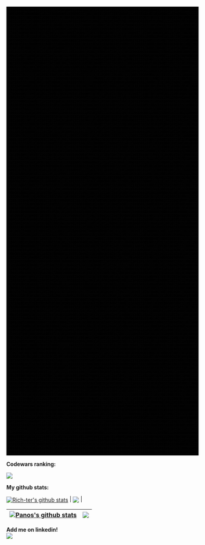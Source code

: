 <pre id="tiresult" style="font-size: 9px; background-color: #030303; font-weight: bold; padding: 4px 5px; --fs: 9px;"><b style="color:#000000">0110100101101011111011110101000110001011011110010101111111001110101110001110110111010001100101111001101001111111011010010100010110111110100010101011001111110111011001100111001011101010010101111101010000100010001010100111011100001110000010000100101110100000010011000110000011001111100000100111100000001100100111100000100110001000110100101111101011111000010110010010111110000111111010000011001000011111</b>
<b style="color:#000000">0001000100000001101110000000101000011100110101001111010000111001010101101000011000000011111111101110000001000111101000100110000001100111101010111011111010011001001001110100111010100000000011000000011001010011101011111010101111110010001101001101010100000110101001101001001011111001010110110111111100101010001110101001010010101000100101111101011001010110011001100001000110111100110001100000010110011111</b>
<b style="color:#000000">1001101110010001100010111010001010001111101101111100011101000110100110111110100001001000110100010000100100000011010101101001000001000010111011001000100101011101000011011100101000010010100110100011000001110101110010010010100001000011000111001110011111001010111010101011110101100000110001001100001000101100100001110101010010100111011000111000001010100011010110010101101011001010000111001110101101010000</b>
<b style="color:#000000">0010110111010001000110111111100101100010100011001010001101000000010101010001111100010110001000101101111111011010000001101100110000100100011100010001110011001110101011010011010100111010001001100101100010001110111101100111001010111011111010000111101001100001111110110010010100100001001110000001110001011110101000110100000011111100100000001010111101010110100110011010101101110100011110010010011001010010</b>
<b style="color:#000000">0111001011010011000111000011011111010000101000110101001010000110111110010011110110111010101100001101100110101101001100111001100110110011010101011001010111011010101111001001101011000101100110011010100011100000000011000000100101111011001001110111111100100101110101011010100110010011010101111010001001011110010101111110010110100100110110110011010001111100111001001100010100110110101111001110110110000000</b>
<b style="color:#000000">0110100010110111001001100000100000101001100111011001011000001111001000100011101001000100011101001000010100101110111110010001001100010011110101011001011100000110111000100111100111000011000000001001111011001001011111111001100001001010000011010011101000011000110100111100110111000110001000001110011001100101101001111001010010101100001101001111011110110110000010011000111100111011101000101111011110111010</b>
<b style="color:#000000">1101100000101010110100111001000110000111011100100001111111001011111001000011011110011001011000110110000110111010001100101100011100100000010100001000101111101001101110101011100010111110101100111000110100011010101010101011010101001000110101111100111011101010010101111100001100101000011000011110000100100001110010011110010011111101110000111101010110110000111000101011110001110100001011101001111101100010</b>
<b style="color:#000000">1010110110111010101110101100010001001001010001100010101101101000011000010001011011011001000110110110100010100000101010000101110001110011100010000111101101011100111000111000111010010011101101111001000110010100010110101000110111010110011111010011010011110011011100000010011010011110101100100110111110100100111001111101011101110000001110100111000000101010011110110101111011000001001000010010100101001001</b>
<b style="color:#000000">0010001111110001011010001100010011100000011010001101010000001111011001110100110001111101100001010010100101111101000010011011000001000011100101001110010000111000111100101010101010011011101101101000011011011000011000110110000001001000001001111111001000011100110000100111010001010011110101010000011001010100101000010111010100111010101111110101010010110110110010000111101101010011101000111010001110110111</b>
<b style="color:#000000">0000001011100010110001110000011111010101101011110010010000111101101000110010000100001100110101001111101101011010001101101010000010000001010011101100100110111110011101011001011111010010111110001100111111001101111011011011100110110101101101000110100100000000011110011100010101001111111010011001100010001001101110000010110110000001011111100101011010111001010011100001101110011000111110000010110000111101</b>
<b style="color:#000000">0100110100010111101000100001111110101010100001000000110101000101111000110000111001010001011101101101011001110011011101100110101001001001100111000000111010011001010111001011001001111011010100011000011111010001001011101001100100101001000000100110011100100010010111100110010111100000110010011100100010100110001000111111011001101011111000111111001100011010101110111100011110000000000101100001111011000100</b>
<b style="color:#000000">1011101101010101110111000011111111000101001100011110111110101000001100000110001000001000100111111010010110010010010000111100101000101101110011100101110100010110011110000110010000100000000010110110110110001011011000111010001000011001110111001001010100000011000101011110100110011011101101100100110011110010010011100111111000011011000000001000101100001001000110010111110101101011101011011101011101000110</b>
<b style="color:#000000">0001100101000101011100111011100101101110001101101101111001000001000010100000111001110000010000101001110110100010000011010110110101011101001100110010101111101110010100011111011000100111000100110011000000001001001100110010111100110100110000010011111110110101001101001111001101101100011001101010100011100011111111000011111111101000101101001101111010011011100000100000110110111110000110010100011010100000</b>
<b style="color:#000000">0111010110001111010100101011001100011011010000100011100110001111101100111101011110101110111110110000001110000100000000110010011010101100011110001010000000100001011001101000101100101001010001000101101011010110010111011100011100100110011101000000001101100001000111111101001000101110110110110100100111011100101101101110010100000110000111010110001110001101100000001010000100100010001011100100111110110101</b>
<b style="color:#000000">0011011000101110001101100100111011011010110001111110101111001000010001001000110111110110001011101100001011111101111110011100111101011110100000001010101001011010101000001111010100100111010000000000111001001110010110101101100001100101001101101010011110010011010101001100010111111100101110000100011011010001011010100110101111110011101010010111101010110111101110110101010110101100011010001010111001101111</b>
<b style="color:#000000">0001101011101100111011101010001100011100100100101001010101100010001110001000001101110000110110101010000100100010001111100000001110100110010110000011100101000111001000100010101011110001011010010110011010111110110100010000011110110001001101110110001110111011100000001010011100000100011011011001101100001100000010111011001010111001001011111010000101000000111011001101100000010001011110110101000110000001</b>
<b style="color:#000000">1100111110110000101010010001001101011011011110000011011110010010000110101101010010010001111100110101010100111001011001010000101000100111000000010111011101011001101110110010110101011101000010000000000001001001111001010111100110101011001010100011000110011000100000100000010010010110110111101011010100111100111011111111100001100111110011100100000111011010001110100111011111101110110010010101000001010111</b>
<b style="color:#000000">1101111011111101000110011010001110111111111110000110100111110011000000010110101011111010011001111110001110001101000011111010100100110011010111010000100111101110100000110010111001010101000010101001000011100100101111111000110001001111000111010100000110010100110001110000111111011010110101111010111100110111011101011000111011111110111011011100111010110111100100111000000010000111100111000011110111000100</b>
<b style="color:#000000">1001100100111101010011100000010000010111110000110100100110110100010011000111101101110010011110110100110111110111011111110011101010101100000110110110111011011111101000110111010001100111010101011101111111011001010110101010000111111010100001110011110000111110110011010000010001001110010010110101001111001101110011001111101110111011100010000100000010000111101010101110000010100000101001110001010110001000</b>
<b style="color:#000000">0111011111000100110010000111011101001111100000001011000010000011011000011111001100011000111111111010001100101101011101010000001010011011010110011011101001001010100011101110011111101001010001011010011001001101000100100011100101001001011110000111111111010101000110011010110010100011000101001000000011001101001111000010111010100110001101001110100011001111010100011100000010010111011111100111010000101010</b>
<b style="color:#000000">1111001000011110011010000110011010110010011111011000110011011111010010010010111000010101100010100000001100100111101001100001110111111011110001101101000010000101000101011010011111011111010110010111100000001010100110111110111000111000000011101101010010111110010110110001001110111010111010010000010111001100000111110110010000101100011010101001001000100100011111100101000000011100010111000000000110000101</b>
<b style="color:#000000">1011000101111001010011000011000000011000001000110001000000000110100011110101110000001011110111100001110110011101000100100000001001100001111000000000110011101010001000010110011100100001010011101111111001100000101011010010111011101111111001010110101011010101000110010111110001001010111000001000110100001100000010100101111011000100001110001011000000100011101001001110010100100101100000010011011110110011</b>
<b style="color:#000000">1100000011100101001100011010100101100000101011100011100111011011110010010001011100100011010001010111110001101010100010111010001011010100011010110000000100111000101110100010011000111101100101110110000100010111001110101110001101001010000100101010001010000110101110111101010011111110110010101000111101101000100010110110110100111000111010010010011101001011100010000111011011111100111110110000011101001100</b>
<b style="color:#000000">1001011011110100110110101100000110000010110110011100101101100001100000100111001100001000101100001011111100010001010001011111111011010101100110110001111100100010000011100111111000001110101101001111001100010011000100100110111110100111011010011011111100100001111100000001000111011001010101000010101111101010001110011011100111110010111101010110100111101111100001100010100100101011110001001101100111010001</b>
<b style="color:#000000">1010100011100011111110100101011110010011000110100100001001010111000011100010000001110100101000101100110101100101110010010100101010001001110110101010001000111101000001010001100011100101001010101111011111100011100110010001111001110110100101111001000001010001111110100010101111010000100101111110110001001010101101111010111110101010110101100010110000100110000001000001010101111010010011101111100111001100</b>
<b style="color:#000000">1010001011001011011101011100000111001100010111110000110011010110100110111101001001111110001001110110110010011111101110110101101100011000111111110011101110010100111110100111011100001100010111100110011011001000010001111101010011110110101001011001101100010011111110000100100001001101001001010101001110100101011111001110010000010100111111100101111001011100011110110110100110111100011111100001011111111000</b>
<b style="color:#000000">0110001110111000101011111111011010010000000101001010011010001100110001110011001110000010110001011010001111000111101000101101011010101001100010000111111011011110101000011111100001001010111011111111100111100110011010101011100011010110001101110100011010000001000100100101000100000110011110001010101110110101100100010011010100100101111100000101001001100111101101100100101100100101000011011100100111010111</b>
<b style="color:#000000">1001100101010100101100001100011010111101101101110001001101010000000011000110001110101111000101101100110001010001010110101000100010100000110101000011111110000100101000110000100110110000011001101011110100001000111011100100001010000100110010001011001010101111101010011111001001000010110011010101110111101000000110010101010011001100000001010101010100100001001010100011011000100101110110000011100010011011</b>
<b style="color:#000000">1010001110100110110010101011001111111101111010100101010100110001011110100010011001111011110100000001010100001111011110110011110110011111000110011000010110101001110000100110001001000110101100011111010110101101100110000011100111110100100101100110100110000010001110101110110111001001000101000011101101110100011001100101011110011111100010011111110010111011010000101110000101001100100101001101110101010011</b>
<b style="color:#000000">1011010110011101000111100101000111101000101000000100011000000111101010010011001001001001100001100100000110011011000001100110100010000101011111000100111011001000010010011101011001111000100110111011111011110011101110010001000000110100000101110101110110011110110001001100101100101110100000100111100010001000110111100100111011010101011110001110101010101010001011111001000010100100000010010000111001010111</b>
<b style="color:#000000">1010100111100101000101110001011111001101110001111110111101001001101010101010001001001110101000000110110011100011011000100110000001011101011101100110111000110111101110011000011011110110000011101101000000011011000111100110111100101011011010111000001101000100000010110010010010000110100101100001100010000111011001011101010111111011011101011101111110101001101110101100000010100101110111010100000000000111</b>
<b style="color:#000000">0101001101011100010001010011101110110100111011011100000000111010111000011001101111010010001100110110010010100100011111010011111110101111011000111001011000011111010100110110001011111010111110001110000100010101101111000001111011110011010011111100100101100001011111101001000011111100111010101011111111011101000000111011000000100100110111011100101000100001001101010111011011000001010111111101001010000010</b>
<b style="color:#000000">0111011110000111111101111101000111111111011001100111101111110100011001101100001111010011001000110100100010101001001011110001101101001001101000111100000100100110001010100110111111001010011000101001001001100000010000111010100000010000110011000000100101110100011010010011010011111000111101000101111110001110001101101111101111000111100001010110110110100110110001011010111100000010100100010110001001111100</b>
<b style="color:#000000">0110011011111010100110001010111011110011101010000111011111110011101101000001000111011000000000010111011111011100000000111101101001111101001000011110100000111000010001010010101010011001110000100100011011000110010110011101110010001101011101000111111110000100010001101101011011111110111110101110101000010001111010001000011001100101110011110100100101001111011011100100110011101111001100011001010100101000</b>
<b style="color:#000000">0001101001010000011100110100110000000011000011010101111000001001111100010000101011011101000001101111100110100110010100100011010110101100011000011010010000110000111111100101011011110001011000011111011000011111011010010101001010000110011110111001000011001000001001010111001101100101000010111000100110100100111011100011111010101000101100000000001011000110101111101111001111110110100001100001101010011110</b>
<b style="color:#000000">0101101110111100011000011010000101100101110000111000011110111000011101101010001001001001010111001001011100011110000110010110100011011001001001110010000000011011000110000100101110101001011111000111111000001000001101011100001110111001111000011111110101011001101100010101110011001111110010111000101011011101010000011010110101100111101101110110001110010010011011001100111110110111001000101110111001110111</b>
<b style="color:#000000">1000000010101101010000101010100010000000110100101111010100101110011101011110001011010000111101101100111110111001001000101101000110001001110011100110001001101000101110001000100101001101110110101000011011100111000001101011000111110101001001010001000000010110011110000100101100101101000100100011001111101101011011100101010101001000010001101000100010111111001010000100110101010111010010111100001110010000</b>
<b style="color:#000000">0011100011110111010110101011001100101111100001110101110001011110001000011100101000011100110011111110111100101000000010110101000111110011010010110101000110101101110000000110100111011001011011110111100011001100010001010000010100010001011101111010101000000000000010111001010011110111101111100000110010110100000010001011000111101011100011000000001101111001110010101011011010000110100001101001111000011101</b>
<b style="color:#000000">1111010001101011101001011011010100001010011111101100110010011011010011001111000001111000101001101110111101100001000010011010101010010101010001110110101010100001010101101100000010101010110011110111001011100110011100000101001001010000001111010001110001001101111101111011001010111001101000011110101101000101010110110110111101110000111011100100000011101110100111110000100011110111011000110011011000001011</b>
<b style="color:#000000">1011101100111011001111110101101010001001100011110000000101100111101011100101101011010111010101010011000101110110100111110100010100101100110000010101101000100011011000001100111110100000101110101000010001001100110010001010000000000100111011100110111101001100000000100011001101000100011111010110111011100000100110100000010110010011111001101111110110100011101111101110100000110101001110100001101000111100</b>
<b style="color:#000000">0111001110101100010011011011010100010000000111011110100011000110101011010100001100010111000100111101010011111101100000010111100011100000110001010010001111100011100010010110000110100011110001001010010111100100000010001010011110100001110000010000100110000011000011111101000101100101011000111000100001110000111010101110001111001010111010010000111100100011001111111100111100101011111000011000000111001001</b>
<b style="color:#000000">0111100011111011000000001011000111001101011011000000111101111010010101101001010010001100101010010000110100100001101100001100101010100000001001010100100111110110101110011110100000011111000001011101000100001100011000001100100100000100100011011011010111001011000100010110100111100110111110111010111001111111010011110100110100000101010011001110101011000000000000011001001110010100010100111001111111101100</b>
<b style="color:#000000">0001101111011010101101011011010000011111011101100001110010000100111101110010010011111010101000111001001010100111000011110010001000011101011001101110110100111011101010001010000111110000011001011000000100110100100001001001011000000001101010100101000011110001110100010000001010100000110001000100001110001000000101011111100001101111110101110011101111011000111011101011110010111010100000111011100110011010</b>
<b style="color:#000000">1010110010101011101101110000111111011101010010111001001110100100111000100100100110001111101111000101110000101011101101101110001011100010000110001000010111100010001000101110001100100010010110110000100000110011101010100101100100011100001101100110001110101101111001011100010010111000000111000010111011000000110010111110101111010111100101100100101111101001000111011010100101111111010101100011101110111010</b>
<b style="color:#000000">0111001101100101010010111101110100010010001001010011000011001110001001100001110010010100101001000000100100001011000110100010011000101101010011000010101110111111110010100001100100010000111100101001100011111110011111001010001111100000110010110000010100111100001110101001010011111101001000011011101010010110001100010100010111110101101000101101011100111111010000011001011001000001010000111100100110100101</b>
<b style="color:#000000">0000011011000001010000010110110111011101011000000100111100100010100001111111011001001110011010011010110111100100000101010100100110110010011001101110100101000010111001100001100111100110000011101000110110100101100011010101010100110111011100010000010011101011100001010100111011001111010110011000100111111110111111001010011000010011110111010001100101100011011100000100101101000010110000000010101101000001</b>
<b style="color:#000000">1110100011001111100011011110011010110010100110101111100101111111001100111111101100111100111010011110111010010100111000001111111000101001111000101100100111010010010001111101001111111100110101001001101010100100100000010011001100111010111111100001101110100000100010111110010111111011100010110101101000100000000000101000010101010110001011001111110100110000010011001111000100111011011110011011110001100010</b>
<b style="color:#000000">0000111110111010011111100100001101001101000010111111011110111101010001111100111111011110001010101000111010000010111101001001110001100010010010001100111100000011010011011000011010000100110000101111110110010101101011110000011100111101101101011111100010001001001011001100111101100000001010110100011011110010011110111010110000111010001000101111000000100010011111001011000111001000111001101000001111100111</b>
<b style="color:#000000">0000010001101101011001011110011111010011001111110111010100100000011010010000000100100000100101010010101010011010111110010100111000111010001111100100101001110101001110101001101101001011001001010110010111010101011001110110010111000010110111100111111001100100101011101000100100001101101010010000111010100110111101001001101001010011101010001111000000010001000011100100110000001110010000000111010100100010</b>
<b style="color:#000000">1110011000110100011110110011010011100110001001100101010010000000111010110111010001110011111001000110110010001011110010000110101000100011000000010110011010010000011111100011000011101011100000000010111000011010011100001101001001001100111010011010000101011110110100001101000110100001000110000111110010110000001001100010011011011000110111000000000111000110101011010001100001000011011100110111001001111111</b>
<b style="color:#000000">1101101000101010011111011000001110111010101001001000100100001001010010100001111100100011001110110011101100111001001110011001101111001111001110010011000010101110001000101100000000001111100100111000011000101011110011001000101110100000111001011110110111110101000100000011111000111011111111011101100100001001000001000100010111010100010100001110001100001101010111001011110101100001111111010100101111001101</b>
<b style="color:#000000">1011101110101000011110011111001110001000101100110100010101110100011000101011011010100100011101010010100100010010101110101011011100111001101001110001111001110011101101101011010000000100110001000000111011010111110001011101001001010101010110011100010110110111101101111111010001001001111010100111101010001111101100100010101111010001100011011010111100101001001100110110011011010001000010010100001001111100</b>
<b style="color:#000000">1001000010000100000101100010111010011010100100011101100110001000001001110001011110010101000100101001100010111110111010100101000001110011010110111110001011101111100001</b><b style="color:#000100">0</b><b style="color:#020A02">0</b><b style="color:#020A01">0</b><b style="color:#000100">0</b><b style="color:#000000">11110</b><b style="color:#010601">1</b><b style="color:#020A02">0</b><b style="color:#010501">0</b><b style="color:#000000">011010111011110111111101011101101000001100010001</b><b style="color:#020901">1</b><b style="color:#020B01">0</b><b style="color:#010301">1</b><b style="color:#000000">010010101</b><b style="color:#020902">0</b><b style="color:#010300">0</b><b style="color:#000000">0111</b><b style="color:#000100">1</b><b style="color:#000300">0</b><b style="color:#000000">0111100010001010111101011010001101001011110100001111111101000111110110110110011001101010100110000011000101111101100110111000100001001101110111110010100000</b>
<b style="color:#000000">0010010000000010011110101101001101101000101011010000011000011000110100000100011001000011101101101100000000110101010110001010011010110110111100000001</b><b style="color:#000100">1</b><b style="color:#10660D">0</b><b style="color:#11610D">0</b><b style="color:#010802">0</b><b style="color:#000000">1</b><b style="color:#093D08">1</b><b style="color:#0C8D08">0</b><b style="color:#020B02">0</b><b style="color:#000000">010</b><b style="color:#000100">1</b><b style="color:#000200">1</b><b style="color:#000100">1</b><b style="color:#000000">0001</b><b style="color:#010401">1</b><b style="color:#032003">1</b><b style="color:#0C6A09">0</b><b style="color:#034902">0</b><b style="color:#000000">11001</b><b style="color:#031503">1</b><b style="color:#053104">0</b><b style="color:#179312">0</b><b style="color:#000300">1</b><b style="color:#000000">011011</b><b style="color:#000100">0</b><b style="color:#000200">1</b><b style="color:#000000">00100010010000010110000</b><b style="color:#000100">0</b><b style="color:#000200">1</b><b style="color:#000000">000101101</b><b style="color:#000100">0</b><b style="color:#000000">101</b><b style="color:#000100">1</b><b style="color:#031C02">0</b><b style="color:#084206">1</b><b style="color:#107F0E">0</b><b style="color:#000000">111011</b><b style="color:#000100">0</b><b style="color:#000200">1</b><b style="color:#000300">0</b><b style="color:#083606">1</b><b style="color:#098207">0</b><b style="color:#000000">0010</b><b style="color:#023D01">0</b><b style="color:#18BF12">1</b><b style="color:#000100">0</b><b style="color:#000000">110111000000011010100000001011100001011100001011101001100100001010010101101010111101011001000111010010100111001000000010001101000011000001001100110001101</b>
<b style="color:#000000">10100101110000110100110111101010001101110011000101100101000101100111001110111011000100101110101111101100010011110010110000000111001101011111010011101</b><b style="color:#0E540C">1</b><b style="color:#0C5109">1</b><b style="color:#000500">1</b><b style="color:#010600">1</b><b style="color:#011C00">0</b><b style="color:#099F03">0</b><b style="color:#000000">11</b><b style="color:#010801">1</b><b style="color:#084706">0</b><b style="color:#043E02">0</b><b style="color:#023302">1</b><b style="color:#034202">1</b><b style="color:#084406">1</b><b style="color:#010600">0</b><b style="color:#000000">0111</b><b style="color:#063104">0</b><b style="color:#035701">1</b><b style="color:#000000">111010</b><b style="color:#000100">0</b><b style="color:#169014">0</b><b style="color:#000300">0</b><b style="color:#000000">0000</b><b style="color:#052803">0</b><b style="color:#085206">1</b><b style="color:#043A02">1</b><b style="color:#043D02">1</b><b style="color:#085107">1</b><b style="color:#042503">1</b><b style="color:#000000">0110101001</b><b style="color:#094C05">0</b><b style="color:#098006">1</b><b style="color:#010900">0</b><b style="color:#000000">01</b><b style="color:#031202">0</b><b style="color:#0C8B08">1</b><b style="color:#042F03">1</b><b style="color:#000000">0</b><b style="color:#010A01">0</b><b style="color:#0A4E07">0</b><b style="color:#054102">0</b><b style="color:#033802">0</b><b style="color:#064803">1</b><b style="color:#084207">1</b><b style="color:#000200">1</b><b style="color:#000000">10</b><b style="color:#032602">1</b><b style="color:#0E770A">0</b><b style="color:#055104">0</b><b style="color:#084806">1</b><b style="color:#044002">1</b><b style="color:#084806">1</b><b style="color:#010801">0</b><b style="color:#000000">100</b><b style="color:#020901">0</b><b style="color:#11870E">0</b><b style="color:#000000">1111</b><b style="color:#000300">0</b><b style="color:#084708">1</b><b style="color:#054B03">0</b><b style="color:#043802">0</b><b style="color:#063E03">1</b><b style="color:#086106">0</b><b style="color:#089606">0</b><b style="color:#000000">1110</b><b style="color:#023801">0</b><b style="color:#19BE14">1</b><b style="color:#000000">0101101010010000001111011101110010011011010010000110011000100110111111001000000011110001100101010000111101101110001111111001111000010000011100110101001011</b>
<b style="color:#000000">00001010101000100101010100011011110111010110100101001011000011011011001111001011101111111111101101101101010010110111100011100011100011110010001010100</b><b style="color:#0D4E0B">1</b><b style="color:#0E7509">0</b><b style="color:#022501">0</b><b style="color:#032602">0</b><b style="color:#034501">0</b><b style="color:#079F03">0</b><b style="color:#000000">11</b><b style="color:#11A70D">1</b><b style="color:#0E660A">1</b><b style="color:#082907">1</b><b style="color:#082806">0</b><b style="color:#092907">1</b><b style="color:#0E690C">0</b><b style="color:#10660C">1</b><b style="color:#000000">1000</b><b style="color:#063105">1</b><b style="color:#035101">1</b><b style="color:#000000">000100</b><b style="color:#000100">1</b><b style="color:#188A13">0</b><b style="color:#000200">0</b><b style="color:#000000">111</b><b style="color:#042503">0</b><b style="color:#097F06">1</b><b style="color:#000000">0011</b><b style="color:#0B8808">1</b><b style="color:#031D03">0</b><b style="color:#000000">000011001</b><b style="color:#010800">0</b><b style="color:#0D8D09">1</b><b style="color:#000300">1</b><b style="color:#0E7D0A">1</b><b style="color:#096407">1</b><b style="color:#000900">1</b><b style="color:#177F12">0</b><b style="color:#000100">0</b><b style="color:#000200">0</b><b style="color:#199514">0</b><b style="color:#010E01">1</b><b style="color:#000000">100</b><b style="color:#062E05">0</b><b style="color:#0D770A">0</b><b style="color:#000000">110</b><b style="color:#106D0D">0</b><b style="color:#066D05">1</b><b style="color:#000100">1</b><b style="color:#000000">000010</b><b style="color:#020A02">0</b><b style="color:#11820E">0</b><b style="color:#000000">1111</b><b style="color:#106C0E">0</b><b style="color:#033102">1</b><b style="color:#000000">010</b><b style="color:#042D03">1</b><b style="color:#0A9907">1</b><b style="color:#000000">0101</b><b style="color:#021101">0</b><b style="color:#155514">0</b><b style="color:#000000">1001000010001011001000100101100010001001110000111101011010001101100010101011111101100010001011001000001100000000001100010001111000010100011011110110000111</b>
<b style="color:#000000">0110001010111101010011001001001010100011001010111000010001001000100110001001001011010100000101100110000011100100100111101100010100010001110010000001</b><b style="color:#000100">1</b><b style="color:#126D0E">0</b><b style="color:#0D4F0A">0</b><b style="color:#000000">10</b><b style="color:#011800">1</b><b style="color:#0BAB06">1</b><b style="color:#010400">0</b><b style="color:#000000">1</b><b style="color:#084C07">0</b><b style="color:#0C640A">0</b><b style="color:#031C02">0</b><b style="color:#021102">1</b><b style="color:#021501">1</b><b style="color:#052503">1</b><b style="color:#051C04">1</b><b style="color:#000000">01</b><b style="color:#010601">1</b><b style="color:#000800">0</b><b style="color:#095406">0</b><b style="color:#057502">1</b><b style="color:#010600">0</b><b style="color:#010801">1</b><b style="color:#000000">00</b><b style="color:#000201">0</b><b style="color:#010901">1</b><b style="color:#021101">1</b><b style="color:#18A712">1</b><b style="color:#011500">1</b><b style="color:#010901">0</b><b style="color:#000201">1</b><b style="color:#000000">0</b><b style="color:#010B01">1</b><b style="color:#0C7A08">1</b><b style="color:#021B02">1</b><b style="color:#000600">00</b><b style="color:#031D02">1</b><b style="color:#0C7A08">0</b><b style="color:#010901">1</b><b style="color:#000000">1011100100</b><b style="color:#0D580A">0</b><b style="color:#11B40B">1</b><b style="color:#032802">0</b><b style="color:#074906">1</b><b style="color:#11B40C">0</b><b style="color:#033102">0</b><b style="color:#000000">10</b><b style="color:#0D5E0B">0</b><b style="color:#064004">1</b><b style="color:#000900">0</b><b style="color:#010501">0</b><b style="color:#010E01">1</b><b style="color:#0B5B08">1</b><b style="color:#063905">0</b><b style="color:#000000">0</b><b style="color:#000100">0</b><b style="color:#000800">1</b><b style="color:#12870E">0</b><b style="color:#054C03">0</b><b style="color:#000600">0</b><b style="color:#010901">0</b><b style="color:#000000">101</b><b style="color:#010300">0</b><b style="color:#010800">1</b><b style="color:#042303">0</b><b style="color:#11A10E">1</b><b style="color:#000B00">0</b><b style="color:#010901">1</b><b style="color:#000100">0</b><b style="color:#000000">0</b><b style="color:#063306">1</b><b style="color:#095E06">0</b><b style="color:#010C01">1</b><b style="color:#000600">0</b><b style="color:#010B01">1</b><b style="color:#096706">0</b><b style="color:#0CB408">1</b><b style="color:#000500">1</b><b style="color:#000000">000</b><b style="color:#021001">0</b><b style="color:#052B03">1</b><b style="color:#000100">1</b><b style="color:#000000">011111010010010001101100011010110110010011101100110111111100010110000001100110011111000110101001000001100001000100011010110000001111110110111010100010010</b>
<b style="color:#000000">1110110100010100110011111000010011110100011111100101000101001111001010110011101111100010011011110100101110011110101011110010100011011111011111010000</b><b style="color:#000600">1</b><b style="color:#032E02">1</b><b style="color:#042E02">1</b><b style="color:#010601">1</b><b style="color:#000100">0</b><b style="color:#022201">1</b><b style="color:#033301">1</b><b style="color:#021002">1</b><b style="color:#000000">11</b><b style="color:#020C01">0</b><b style="color:#032A02">0</b><b style="color:#062D05">1</b><b style="color:#052F03">1</b><b style="color:#032002">1</b><b style="color:#010601">0</b><b style="color:#000000">11</b><b style="color:#031902">0</b><b style="color:#022702">1</b><b style="color:#032A02">0</b><b style="color:#022D01">1</b><b style="color:#022601">0</b><b style="color:#021F02">1</b><b style="color:#000100">0</b><b style="color:#000000">1</b><b style="color:#010601">1</b><b style="color:#032702">1</b><b style="color:#032501">0</b><b style="color:#032F01">0</b><b style="color:#022601">1</b><b style="color:#032701">1</b><b style="color:#010801">0</b><b style="color:#000000">10</b><b style="color:#000301">1</b><b style="color:#032202">0</b><b style="color:#053304">0</b><b style="color:#063104">1</b><b style="color:#032102">0</b><b style="color:#000200">0</b><b style="color:#000000">01011100010</b><b style="color:#000500">1</b><b style="color:#042203">1</b><b style="color:#000000">1</b><b style="color:#000100">1</b><b style="color:#042903">1</b><b style="color:#000100">1</b><b style="color:#000000">110</b><b style="color:#021502">1</b><b style="color:#043003">1</b><b style="color:#063105">0</b><b style="color:#042D03">1</b><b style="color:#010B01">1</b><b style="color:#000000">00</b><b style="color:#010300">0</b><b style="color:#032302">1</b><b style="color:#022D02">1</b><b style="color:#022901">1</b><b style="color:#022501">1</b><b style="color:#032103">1</b><b style="color:#000200">0</b><b style="color:#000000">01</b><b style="color:#020E02">0</b><b style="color:#032701">0</b><b style="color:#022801">0</b><b style="color:#032F02">1</b><b style="color:#022601">0</b><b style="color:#032502">0</b><b style="color:#000301">0</b><b style="color:#000000">00</b><b style="color:#010C01">1</b><b style="color:#042E02">1</b><b style="color:#063105">1</b><b style="color:#032B03">1</b><b style="color:#011101">1</b><b style="color:#032A01">1</b><b style="color:#021402">1</b><b style="color:#000000">000</b><b style="color:#021E02">0</b><b style="color:#064F03">1</b><b style="color:#000200">1</b><b style="color:#000000">010101010101100100001100001000111101011111100111111101110101110111111011000010101001011011011011000001101110000111110011001001001011011001000000010111001</b>
<b style="color:#000000">1010011100011010000111110011101100100010000000001001011101100101111000001100111000011011101011011111011101100000110101010101001100111110110010101000011111001111101000111001110001011110000011011110000010110011000000010010111101111110111110101100110001001010111000101100001010000101111110101100101101000011000001100011110100010101111000110100111010011101000100110010111100100001000111100000000011101100</b>
<b style="color:#000000">0101101010011011100110110001111011000001101100010010001001010011100101000110100100001111110010000010000010100000000100011100100101011011001110100010111011100110111000100110110100010001110001111000101110000010111010010111101010110111111000011101010010001110001011101011110111101100110100011111101011010100100011100001100100111011100011111011011110100001100010000111101101010111011010001011010011111111</b>
<b style="color:#000000">0110110011111011000101010010110110001100110000110001000001110110000000000100010001111111010010001100110101110110111001100011110100111100100110000110101101010010110110110011010000000101001100001001110000011111011011101110011111110010000000000010100011010110000111101101100010011110101011111001010100000110100001110010000110101011101010011011011001010110011000100110100110100010011000010101000010010001</b>
<b style="color:#000000">1000100101001001111001110101110000000010010110011010101110000100000100110111010001101110110100000000110010101001000010000101100101111000011100110010000000010100110110100111010111101101010000011011110000101010000000101101110100011011011011111100100010110110100010001010010011000100001011000000110100111111100110111100000100011001101110000111000010001010111000011100110110110000001111001000111001001101</b>
<b style="color:#000000">1000010000000111010011011100010110001001001110101010011100001100111000111010010000111100001100011010011110111010111010100001100000010011000000010000111010111010110000100100110010001001001000100010110111111111001010101101011010111110010111101101110010101101000100000010111011100100111010110111101101000010110111011100111101000011001101001000000100110100010111100011000101100111001101101010111110001111</b>
<b style="color:#000000">0111000111010100100000101110011101010111111110011101010111111100000001111011011000011101001100110100010101010000010110011101010010111011011001111001001101100000011111100011101000001110100111101011110100000001010010001001010010110100100100111010000111101110000110011101111001111111101000100011100100010000111001001000100100111110110011100010010111011001000100111110110000100110001100010011111010101110</b>
<b style="color:#000000">0000011001001101100111000001110101000011101000001011111000010101011111101101110101101101100111001010110011001100011010110110100110001010100001100011110110111001101000001110101010111100001010011100000001111001111100010100010110001100001110001011110011101011001101001010111100001100010010101111010001101000001010110111000011101100101000111100100110100001100100000000111010101010000100100010100010001001</b>
<b style="color:#000000">1011111101000001100011111111010110111001010100100001110111001000110100111000000000000111111001101011010000111101100101110110011111100111110010111100110110010111010111011110110001011001110110100000101100001101111010000100101111110000001111011101001001001000011010000110111000100010000110100001110011000011100001010011000111011000001101110111110011001100011110001000000000011011110010111011001111100000</b>
<b style="color:#000000">0111001100010110000001000100000010110110100001110101010100111011011011001101100011101100101100000001000011001110101111111100010111101101011100001000001001001110001011100111110010010110101111001011110100001000110000001110010100100011101010110111111101000001111000100110000110011110100010110000110111101101001100110011100010000100010100100111100111111011111011010111011010110011101111111110110001010110</b>
<b style="color:#000000">1110000010100011100100011011000011110111010001011110111111001110100011100101100000100100010001101010100001010010101101011100001101000001010111100011011011011101011101111111011010101110000010110010010111101001110110101101000111111110001110100011010011010001010111000101110110101001111000000001000110111000010110100011111110001000011011001001110111001101000101101011111100001000110100000111011110011000</b>
<b style="color:#000000">1101101010111110100110101010010011111100101011011010100110000110010101100011011111010000011111101110010011000111011111000001100110100110100010100010011100000111110100100011000101001010011000000001110010011011100011111010000110101000001111100110101011100011111001000101000101110001111011110000010111011111001011101111001110111111010001011010100110100111100001011000010110011101100011101110001000011010</b>
<b style="color:#000000">1001100010010110101001100010000000010101011011001100110010010010101101101111011010010100000100001111011101101111100000010000111011100010111100011000001101101101101011111001000110000110110110010011000010010011011000011010111011110111100010110011011110011100001000100000000111100000001001001111001111101101110000110011100010011110011110100001011001101111000001000000011111011111110101010101010001000111</b>
<b style="color:#000000">0100100001001111110111101111010110000111101101000001011010101011010100001110101101010011000010010111000001111011110001100010100101101111100010111010001101011101011100101111110111011010100000011000101100001000001110100001101011001110010000111100010100110011001100110000011011001001110010101100011101011011001011010000010100001001010010000110110110010110101011110101111111100111000111101110111010100110</b>
<b style="color:#000000">1101011011100011000100101111001101010110011010001000001001111000100000011000011111011101010001001000000011111010011001001110100010100101011101110100100000111011011010111010001000101001001010000010110000101010101001100101010011101010010001001111110011100111010110100000010111001010101001110010111101101011010010111100001111001101011011101001111111010100101010000001100010100101100001101000011101110111</b>
<b style="color:#000000">0100010010101011110100000010100000101001010101101001111011110010011100000001100011000000101111111111101110010100001001000111100110111111100100100011111001111110110010010000101001101011110111000011101111111010111000100010110001110001111010101111111000010010010001110100101010100001010110100101001010011101000101010101111110000110101010000111001011100010111100000010100100101010100011100100000001101100</b>
<b style="color:#000000">1000011110011100010100111001011010110000000011001100110000100000101010011111011011100100010110000110011000100011111010001000111010111001011110000110111100000100011110010111111111000001101000101100110110111010101100000010011011011000010001001100011111101010000111011101001010100011111111111010100010110100101011110010111000101110111000110010101111011111000011101101000110100001000001010010001111111111</b>
<b style="color:#000000">0010101101001001111100111101101011011111011010100001110011110101111010000100100000011010101001111100100100011000010010010100101000000011101110011011010000111010001101000000100000000010100010111001011110101000100110101101011100100000010001011011000010011011000010011011111011000110010010010011000101011101101000111111001011011111011001111000011011010100110100110101101100010110011100111010011111100000</b>
<b style="color:#000000">1001101010101001101110100101000010101010100011011000111010010001111100000111000100001010100101001100000101001011100001100001000111011001000110010011010010011010100001010000110110010011111100110010100001001101100101011111100110001110000110000011010111101101111010100001101110011101110001001110100001100111110001110111011001010101110111001111111101001011111011010011111000001000101101011100011000011111</b>
<b style="color:#000000">1100001111011101101011111110001100000010000011011010100011001111100001110101101101000110011011101010010110110111010111010001001101001011110000101100001101001011110100101000010111001111010111000110010100101111010010101111011010000010001111100101000101000001111111100010110000000001000011001100001011011000000000111001000111011000010001000111000110011111110010100000001001011000110000001000100101101111</b>
<b style="color:#000000">1111010101111010010010100101011011110101011100101000110001110101111001101010000010011110111100101001000111010000101001100100110001010100101011111111111000010001101110110001000000010000101000110110000000011101101111110111010010111010110001110010100001111011000101010010100011110100000010111010100111110110001100011101011111111100000111000110010011010101110010011110111011101101111000111100110110011110</b>
<b style="color:#000000">1110000000001001011010101110010111011001111101001010101011010010010011000101011011011101101000111101100011010011100100110001111000111010000111001001100100111010010000001111111110101001011010101110110011010001110110001001111001110000010110101001110000010100111111100010010010111101010001011000100010010111110011110101101100011001111100011000111101110100100100101111001010011010010010011110100011001001</b>
<b style="color:#000000">1101110100110101001100100111010001010101111100011000010001000011010111000011100100000100010110000110101111000001001011011010010110000111001010101001011100001001010101111001011000111100011010100001011111000101000001111010100010011100101100101111111011001101101000011100000001110110001101110010001001111101100110110101111111100100000111011101101000100101101100000101100010110100000111111100010000000111</b>
<b style="color:#000000">0001101000110110111110101011100001001011011111100010011000011100111101111010101111111001010111110101111101110110111000011101000011100011000000110010010111110010101101001101101111111001001111000010001110011101010101110111100010111100110001001111000111101100111010101000010100110101011010010111010111101100111100100011110101001000010001010111010110000000110100101011110100000000100101110000100000111100</b>
<b style="color:#000000">0101111000001011100111011010100001100011000010000000000100000101010100100100111001000111110100100001101010011001010011100100100110111101011110010010111011111111110110100100011100010001001000010010110000101100100011101010110110011100001011100001011010110111110010000010011111000000010100100011110001101010100011110110100111000011001000110110111100100001011010000000110001100100111110110101010101011100</b>
<b style="color:#000000">1001100110000110001110011000111010010100101010100110101101001001010000110001110000101101100001000010010111001110111011110010000101110100100110010000101100101000101110110100111101000110100110101111000111101001000010111000011110001111010101101111010001101101101010001010010011101000010111111001001101100011011111110110011110101001001101111101101101111100010010110011110110100110011010010101010111010010</b>
<b style="color:#000000">1110001000010101100110001100111101100101111110111000111000100010111010001011101100000101011001111011111101111110011001001110010101010010000101001010101001101101000110011010100101110110010001010111111000100010110111101011001001010110100000111111101001100000011111000111101111110111001100101001011101101111111110010110000000011001010100111001110101101111100101001110001010101001001000011011111101000111</b>
<b style="color:#000000">0100101011011000010000100011100110010010011110010101001111111001111011100101100010111111111001100000110110000111000000111111111101101100010100100100110101100001110111011100110010110000011000101010011100001100000010101001110011111011111011111001111101100111110000111110011001110100000110100010101111010011101101111100000001100000001101100101001100000101000010110010100100110101100100010110110101110101</b>
<b style="color:#000000">0100101001101100100110111101010001000011111000011010110011110001101010110111000111101011001010110101001100101000001111010111001111010011010101000000000011010010001111000010110010001001101000110100111010010101101111000011001000000001111001111011111000111010000100010100100101111001100001110011001000100110001110101111111011010001100001100000110100011100011011110101011000010010000011010111111001111100</b>
<b style="color:#000000">1010011110110010000101010101000011101001110010010111101000011110001000001000011000110110001011010101011101010100101100001001110111001000110010000001101011001001100011110100000101110110010111011011001000101001100100100101011100000000000000111000111011000101111001101101110100000101001110101101110011111110110100101011010011000111111010001011011011101011000110101011001011010011111100110100101100001000</b>
<b style="color:#000000">0111100101001111011101010000000011000100011011111100011101011010111110111000011000111010001001011110010001001101101100101001111101010000011000101001100010100101101100001101001101001101010000001001111100001101000101000001000110100111111110001011101001101011010100011011100001111101101010111101011011011010110011001001111010000010100101101110110001010011001010001000000111101100101001000011010111110100</b>
<b style="color:#000000">1100110001100010011010001111110011011000011011101011101100101011100000100011110010000000011111010110101000000001111110000101110000100111000011010101001100000011110111100000100011000001101010011101011101011011100001001011011101111110010000010111111010001101100101000100111110010001001111010100000000110101101001001010110000111000101010110110000111011011011100010111010111010100101001100110011010101111</b>
<b style="color:#000000">0010110110011100100000011010001010100000111101010001010000000010010010001101110100111001000011000001001010010101001001100111101111001111000010100001000000111000111100010001100100001011000111100111011110111100001010000010100101101001010000110101101010001110010001010000000010010010101101110100000000101011100001000111100101111010101110010110101001110100001110101000000110110101010110110001000001101110</b>
<b style="color:#000000">0100100100110010000000010111001010000100000011100111100010010100000100110100000100110110011011100011010011001010111001000001111101010011110101101000101011101101010000101111111001101011011100000111000000000010111011100000001100011110000001011001101101000111101000000011001110110101001000110111001010100001011001110010110101110000101111011001011110110100101110110100011011111000010101110110010000110011</b>
<b style="color:#000000">0100011010010011000101010010010001110011111110011000000010100100101100100000000001010010011011110000111101010101110001010101000100100101011010110000111001111001110011000101001111011001001000001001100010000010010110011011111001011111010001100111010000110111010000110011000110000101110010111110011001001110010100000110100100001000011011001111111010101101001111001110110100000010010101100011010001001000</b>
<b style="color:#000000">0111001010110000010110110011101011011010001000101101101000011111000011000010011001000110100110011100101011100001111101000100000101000000111000111110110110001100100001011010101011011000100110100100110001010000111100100111000010110100001111100110011011011000000110110110110101011101010110001000100101000011011100111011101011100111101011011100110011000101001111111011111101111101110101110100100001100001</b>
<b style="color:#000000">1001000101110101010001011011101011111100010110011000010000100011101000000100101101110010101011111001011010000011100100111011111000011101011011110101001111110110001111010111101110111101011100010001101101000110000000110000001000101001101010100000101010101110000100000000111011010000111101100010111111101110111010111110111100101010100100110101000111100010011000100100111011000000000101000111100011101011</b>
<b style="color:#000000">1001011000010110010011010001101001110110110000010001001100001000101110110111100110111011001100000000011001010011111000100010001011000111010111001111000111110001011010001000100110001110010110010000010110001010100010100001101110111010010100101001100010111001001101000011001010001011100111011100001111010010000101100110011110101110111110000110011101100010011110100111010001111001110111101000101111110011</b>
<b style="color:#000000">0101010100100010011111101111110011100111000100001101001001110000101000101101100011100100111000011000001011110100100110111000001011001111001111111110011000001010001001010111010010001011000110110010011010101011000111111001110110100111000011101101000101101101011000111110100011011100011000100100100100011110011111110010111110101101011111011101111111010101100100011001001000010000011010010101000101110011</b>
<b style="color:#000000">0110110010001010111001110011001001100110000111110111010011111111111110110011000010011000111101010101010000100011010001000111100111101100000001001010000011110101110100000110011111001100001010101100000101011000010001011010111000110101001100001100011000010101000011000101100011110011111101001011101001011010001101101110011010001101011110100110001111100111100000000110111011100000111110001011010000001010</b>
<b style="color:#000000">1011101101010100011011110100000110100110001011100100010011001111101001110111110110011010000100111000100010100100100111010101010111011100110101111100011001010001011111100000100100111011101000011110010001011011111010001110011000001110010100111011110001000010101100111111101010101011110010110000011001001010011110110101000110101010100101000000101110110111100011001110001001100100100111011101011011111111</b>
<b style="color:#000000">0110110011011011011010000111010011010101011001010001000111111010111010101001110000010011100110100111001110011101101100111110110001000011000010011001001000101010100000111111100011111100010110011011110101011111011100110111001100011000111100100111111000010010011000101110000011111000100101101000000000011101011110111111101110110010010101101100110011100001100001010110111111000101110111001010111010110101</b>
<b style="color:#000000">1110100100110011000110001101100101011101010110110000011010101001101110010101101011101110001011111000000011101101110010011010101001100100010110000110101100100100010110011100101001110100110001100111010011010101101111111100011000010010010111100100100000100100011101001010111100100001101000011010101101011000010010011001011011100100100011000101101010111110010100110100001011000111100001110001110001100110</b>
<b style="color:#000000">0100100010010010110100110111010000011101000000011100011001000111111111111010101100101110110011100000100100010101110100111110010101011110111110100000100100010011110111110111001110101111011100100010111100101101111111110011100100011000000100111101100101110101100000110110000001010110111111001011010111100101000011110101101101110000011101110011011101100101010000010010111110110111000111100000000001111110</b>
<b style="color:#000000">0100011011010110011110110000010111001011000001010100011111110001111111101100100010111100110111111101101010111001011111111001011100001000101010001001111000000010111111000111011100001000101000111000000011110111000010101001011100000110011111111110000110001100100011001011000011011100001111010110000000011110111101111010100100000100001100100100001010010000010011000100100001010011101110111110000100101111</b>
<b style="color:#000000">1101101000001111101100010111001101001110000111000011011010111010110001101011101100101000101100101110100011110101111011100111000010100110101101100000000011010100001100100101000000010101111010001000001011100101101011001110010011010000001011111011111111010111011111110111010000010000100101101010000100000110000100100111110011100100011100110111001000001100101010000101110010001100100101001110011001111111</b>
<b style="color:#000000">0101001010110101000101010100010000010101110101111100100111101101010110000001001101101110000010001010100000101010001100001011100110110111110111101000110101101011110010000001001110101110010010011011000001100110000011010001100100110110110010001101101001110010000111100100101000100100001011001101101111000111110110110000000000111000000101111110000101100101101101101010110000110000101101010011001110001101</b>
<b style="color:#000000">1101111000100100000111110111110001000100010101101010100010001010001001101101101100100111101000011101100101101000010010011100000011000111110000111111011000001111001111010101101011110100101010011101000011110101010101011101100011110001110111100011001111110101000010100001110001011111001101001101001110101111011100100111111100110101001101100111110011010000100010010000011101111100100100110111100001110011</b>
<b style="color:#000000">0000001100101101111000010011010111110011001111001100111010110000110101001110111011100010101101011100111101100000101011111111101011110101001000011110110101010001000001001000111111011000010101011111110110000000100000100010000001111010011110110011011011100100111011010010110111001100001000001011111111011001010010110100111011110100110110011110010111110000100111010100010010011101000001011011111010101110</b>
<b style="color:#000000">1101101101111010010111010001100101100001111110111000101111000000111010101111100011111111011110011001101001100011011111111000110000011100111110100001111110110001010011011110001001011100100000011000101010001010111101001010001110001100110010011010100011111011010000100011011011000100011000001110101111100111001011100011110010011010000101011001111100111111101001010001111011000100001011100000111101101101</b>
<b style="color:#000000">1111010101111100000010111001100001010010000001110100001110001001000111110001111011100010000100001011100111010110010000101110000001001000101010001010100111010001010011110111101010101101000101010011000001010111011110010110101101101000101111011010000111100000000100000011011100101111010011111111101100111111000111011100010101011110110111001011011001111011010011100110101011000111001011111001100001110011</b>
<b style="color:#000000">0011000101000001101111011010111110111110001011100000011101111100000111000100011000110100011101000110001110010000100011001000100100111100001100001010100111011000101101111010001000000110101111101011000110110101101100011100010110110000000001011100011110011001010010110010101110100110100111010001101011110110101011001011101110000110011111101001111101110010010010011001100010101111001111010001110001101110</b>
<b style="color:#000000">1111111010110110101001100011101010001010101010100100000010011111011110001011010010000110011111010010111001111100110110000100011000011000001011001011111110111000000100011010111011011000000000101111001111011001001011010011101001011111100100110010101111000010100000001100111101000111110101110011101111110101100000100111010000111001010111011100010000111011000100001000111111111000011110100110000101011110</b>
<b style="color:#000000">0110111101111101001111000101011101101000110111001110001100110011111011111011101111011011101001110001101000100100110011001001011001001100100110101001110100001111000011101100101110011111010000000010010001110011000111110111000011000100001100101110100101101001101100011001000111000110110101111001001011010001111010001001011111000001000101011100011110000100100100101010001110101110010011111101011001001110</b>
<b style="color:#000000">1100000111111111000101001111001100111000010000111001100000100101000100111010011100000000000101100001010111110010011100000101110010101010011100110110101100011101111010000111011100000100101111110010001000110110001111010011100000110001111111110000011010011110001011010100000010111111100010000011110100110111101010000110100001010101001111100001000011100110101110100001010100010111011011100000011010101110</b>
<b style="color:#000000">0001110111011111100010110110111101111100010111100101000010001100111100100011100010010011001100110011110101011100010100100110000010010100100010111101000011001101001110111101110010001000101010111000011000000010100010111000110101110100111011001111101100110000001100110001110100101001101000011100010110011011100101011100101111001000111111110010110111111010100111111010001001001110010000000010000001001110</b>
<b style="color:#000000">0000111000101001100100100001011011111110000100000100100101101001100110011000000000111010110101101100000000011001001011010100100010110011111100101011010100011101100101101110011111100100001110011110100100100011101011010100001001011001000011111101111110011100101100010011111011100011011001011110111101101101000001011011000010000000011101011110010111010111101111001111000100010111101101011000011111110011</b>
<b style="color:#000000">0101010111111100010011011001010000100010101010100000010001111100100100101010101110000101111000101010011110110000110001000101100111001001011000010010101001000111110010001111001000011110010110000000000010100110111011101011100011111010010101010111011111111010010100010010101010011001111111100101001101100111100100010110011101011000101011110010111010110000101010001100101001111110000101111010101001011111</b>
<b style="color:#000000">0011011011110111110011111010011101010110011001101011000000010101011000100010111010110001100101111010001111110000101100001001110000101000011111101000011101010000010100000101000111100111110110001010001110110001001111001010000011001111010011010111101001011111110111011101011010111110001011001110110000010110111001000101001011010000101110010010001111010101000011000100010001000000000111000110010011111110</b>
<b style="color:#000000">0001010101110010100111101101100111011100100000100001110000011000111100111000110110101101101011001100000101101001100111111110000101011111101101010000001001110111001001111001111110001110000001100011110011100010111111000000010100011001011011001000110011000011010100100101010111001110111001000010110001000011101010011010000001101111001101000010100100111011110110000111011011000000000101110000000001000001</b>
</pre>

**Codewars ranking:**

<img src='https://www.codewars.com/users/rich-ter/badges/large'/>

**My github stats:**

<!-- <img />
 -->
 <a href="https://github.com/rich-ter/github-readme-stats"><img align="center" src="https://github-readme-stats.vercel.app/api?username=rich-ter&show_icons=true&theme=dark" alt="Rich-ter's github stats" /></a> | <a href="https://github.com/rich-ter/github-readme-stats"><img align="center" src="https://github-readme-stats.vercel.app/api/top-langs/?username=rich-ter&layout=compact&theme=github_dark&hide_border=true&hide=Jupyter+Notebook,html,PowerShell,css,scss,batchfile&langs_count=10" /></a> |


 <div align="left">
  
  | <a href="https://github.com/Panoskontos/github-readme-stats"><img align="center" src="https://github-readme-stats.vercel.app/api?username=Panoskontos&show_icons=true&include_all_commits=true&theme=github_dark&hide_border=true" alt="Panos's github stats" /></a> | <a href="https://github.com/Panoskontos/github-readme-stats"><img align="center" src="https://github-readme-stats.vercel.app/api/top-langs/?username=Panoskontos&layout=compact&theme=github_dark&hide_border=true&hide=Jupyter+Notebook,html,PowerShell,css,scss,batchfile&langs_count=10" /></a> |
| ------------- | ------------- |

</div> 




**Add me on linkedin!** <br>
[![](https://img.shields.io/badge/linkedin-%230077B5.svg?style=for-the-badge&logo=linkedin)](https://www.linkedin.com/in/philippos-richter/)

<!--
**rich-ter/rich-ter** is a ✨ _special_ ✨ repository because its `README.md` (this file) appears on your GitHub profile.

Here are some ideas to get you started:

- 🔭 I’m currently working on ...
- 🌱 I’m currently learning ...
- 👯 I’m looking to collaborate on ...
- 🤔 I’m looking for help with ...
- 💬 Ask me about ...
- 📫 How to reach me: ...
- 😄 Pronouns: ...
- ⚡ Fun fact: ...
-->
